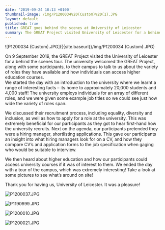 ```yaml
---
date: '2019-09-24 10:13 +0100'
thumbnail-image: /img/P1200034%20(Custom)%20(1).JPG
layout: default
published: true
title: GREAT goes behind the scenes at University of Leicester
summary: The GREAT Project visited University of Leicester for a behind the scenes tour
---
```

![P1200034 (Custom).JPG]({{site.baseurl}}/img/P1200034 (Custom).JPG)

On 9 September 2019, the GREAT Project visited the University of Leicester for a behind the scenes tour. The university welcomed the GREAT Project, along with some participants, to their campus to talk to us about the variety of roles they have available and how individuals can access higher education courses.  
We started the day with an introduction to the university where we learnt a range of interesting facts – its home to approximately 20,000 students and 4,000 staff! The university employs individuals for an array of different roles, and we were given some example job titles so we could see just how wide the variety of roles span. 

We discussed their recruitment process, including equality, diversity and inclusion, as well as how to apply for a role at the university. This was extremely beneficial for our participants as they got to hear first-hand how the university recruits. Next on the agenda, our participants pretended they were a hiring manager, shortlisting applications. This gave our participants an insight into what hiring managers look for on a CV, and how they compare CV’s and application forms to the job specification when gaging who would be suitable to interview. 

We then heard about higher education and how our participants could access university courses if it was of interest to them. We ended the day with a tour of the campus, which was extremely interesting! Take a look at some pictures to see what’s around on site! 

Thank you for having us, University of Leicester. It was a pleasure! 

![P1200037.JPG]({{site.baseurl}}/img/P1200037.JPG)

![P1190999.JPG]({{site.baseurl}}/img/P1190999.JPG)

![P1200010.JPG]({{site.baseurl}}/img/P1200010.JPG)

![P1200021.JPG]({{site.baseurl}}/img/P1200021.JPG)

